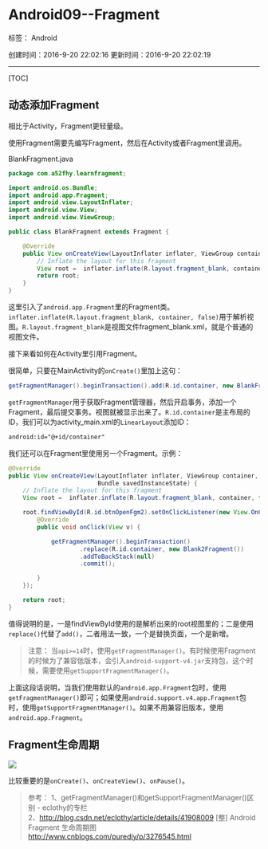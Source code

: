 # Android09--Fragment

标签： Android

创建时间：2016-9-20 22:02:16
更新时间：2016-9-20 22:02:19

---
[TOC]

## 动态添加Fragment

相比于Activity，Fragment更轻量级。

使用Fragment需要先编写Fragment，然后在Activity或者Fragment里调用。

BlankFragment.java
``` java
package com.a52fhy.learnfragment;

import android.os.Bundle;
import android.app.Fragment;
import android.view.LayoutInflater;
import android.view.View;
import android.view.ViewGroup;

public class BlankFragment extends Fragment {

    @Override
    public View onCreateView(LayoutInflater inflater, ViewGroup container,Bundle savedInstanceState) {
        // Inflate the layout for this fragment
        View root =  inflater.inflate(R.layout.fragment_blank, container, false);
        return root;
    }
}

```
这里引入了`android.app.Fragment`里的Fragment类。`inflater.inflate(R.layout.fragment_blank, container, false)`用于解析视图。`R.layout.fragment_blank`是视图文件fragment_blank.xml，就是个普通的视图文件。

接下来看如何在Activity里引用Fragment。

很简单，只要在MainActivity的`onCreate()`里加上这句：
``` java
getFragmentManager().beginTransaction().add(R.id.container, new BlankFragment()).commit();
```
`getFragmentManager`用于获取Fragment管理器，然后开启事务，添加一个Fragment，最后提交事务。视图就被显示出来了。`R.id.container`是主布局的ID，我们可以为activity_main.xml的`LinearLayout`添加ID：
``` xml
android:id="@+id/container"
```

我们还可以在Fragment里使用另一个Fragment。示例：
``` java 
@Override
public View onCreateView(LayoutInflater inflater, ViewGroup container,
                         Bundle savedInstanceState) {
    // Inflate the layout for this fragment
    View root =  inflater.inflate(R.layout.fragment_blank, container, false);

    root.findViewById(R.id.btnOpenFgm2).setOnClickListener(new View.OnClickListener() {
        @Override
        public void onClick(View v) {

            getFragmentManager().beginTransaction()
                    .replace(R.id.container, new Blank2Fragment())
                    .addToBackStack(null)
                    .commit();

        }
    });

    return root;
}
```
值得说明的是，一是findViewById使用的是解析出来的root视图里的；二是使用`replace()`代替了`add()`，二者用法一致，一个是替换页面，一个是新增。

> 注意：
当`api>=14`时，使用`getFragmentManager()`。有时候使用Fragment的时候为了兼容低版本，会引入`android-support-v4.jar`支持包，这个时候，需要使用`getSupportFragmentManager()`。  

上面这段话说明，当我们使用默认的`android.app.Fragment`包时，使用`getFragmentManager()`即可；如果使用`android.support.v4.app.Fragment`包时，使用`getSupportFragmentManager()`。如果不用兼容旧版本，使用`android.app.Fragment`。

## Fragment生命周期
![](http://img.my.csdn.net/uploads/201211/29/1354170699_6619.png)

比较重要的是`onCreate()`、`onCreateView()`、`onPause()`。


>参考：
1、getFragmentManager()和getSupportFragmentManager()区别 - eclothy的专栏  
2、http://blog.csdn.net/eclothy/article/details/41908009
[整] Android Fragment 生命周期图  
http://www.cnblogs.com/purediy/p/3276545.html




